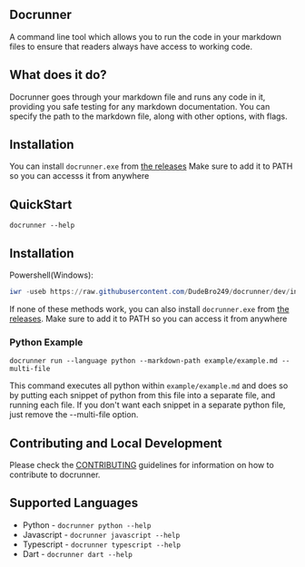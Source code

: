 ## Docrunner

A command line tool which allows you to run the code in your markdown files to ensure that readers always have access to working code.

## What does it do?

Docrunner goes through your markdown file and runs any code in it, providing you safe testing for any markdown documentation. You can specify the path to the markdown file, along with other options, with flags.

## Installation

You can install `docrunner.exe` from
[the releases](https://github.com/DudeBro249/docrunner/releases/tag/v1.1.0)
Make sure to add it to PATH so you can accesss it from anywhere

## QuickStart

```shell
docrunner --help
```

## Installation

Powershell(Windows):
```powershell
iwr -useb https://raw.githubusercontent.com/DudeBro249/docrunner/dev/installers/install.ps1 | iex
```

If none of these methods work, you can also install `docrunner.exe` from
[the releases](https://github.com/DudeBro249/docrunner/releases/tag/v1.1.0).
Make sure to add it to PATH so you can access it from anywhere

### Python Example

```shell
docrunner run --language python --markdown-path example/example.md --multi-file
```

This command executes all python within `example/example.md` and does so by putting each snippet of 
python from this file into a separate file, and running each file. If you don't want each snippet 
in a separate python file, just remove the --multi-file option.


## Contributing and Local Development
Please check the [CONTRIBUTING](/CONTRIBUTING.md) guidelines for information on how to contribute to docrunner.

## Supported Languages

- Python - `docrunner python --help`
- Javascript - `docrunner javascript --help`
- Typescript - `docrunner typescript --help`
- Dart - `docrunner dart --help`
